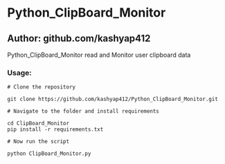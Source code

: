# Python_ClipBoard_Monitor


## Author: github.com/kashyap412

  Python_ClipBoard_Monitor read and Monitor user clipboard data

### Usage:
```
# Clone the repository

git clone https://github.com/kashyap412/Python_ClipBoard_Monitor.git

# Navigate to the folder and install requirements

cd ClipBoard_Monitor
pip install -r requirements.txt

# Now run the script

python ClipBoard_Monitor.py

```

